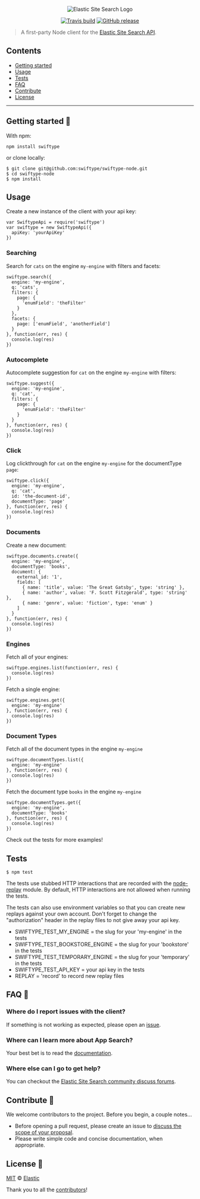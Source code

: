 <p align="center"><img src="https://github.com/swiftype/swiftype-node/blob/master/logo-app-search.png?raw=true" alt="Elastic Site Search Logo"></p>

<p align="center"><a href="https://travis-ci.org/swiftype/swiftype-node"><img src="https://travis-ci.org/swiftype/swiftype-node.svg?branch=master" alt="Travis build"></a>
<a href="https://github.com/swiftype/swiftype-node/releases"><img src="https://img.shields.io/github/release/swiftype/swiftype-node/all.svg?style=flat-square" alt="GitHub release" /></a></p>

> A first-party Node client for the [Elastic Site Search API](https://swiftype.com/documentation/site-search/overview).

## Contents

+ [Getting started](#getting-started-)
+ [Usage](#content)
+ [Tests](#tests)
+ [FAQ](#faq-)
+ [Contribute](#contribute-)
+ [License](#license-)

***

## Getting started 🐣


With npm:

    npm install swiftype

or clone locally:

    $ git clone git@github.com:swiftype/swiftype-node.git
    $ cd swiftype-node
    $ npm install

## Usage

Create a new instance of the client with your api key:

    var SwiftypeApi = require('swiftype')
    var swiftype = new SwiftypeApi({
      apiKey: 'yourApiKey'
    })

### Searching

Search for `cats` on the engine `my-engine` with filters and facets:

    swiftype.search({
      engine: 'my-engine',
      q: 'cats',
      filters: {
        page: {
          'enumField': 'theFilter'
        }
      },
      facets: {
        page: ['enumField', 'anotherField']
      }
    }, function(err, res) {
      console.log(res)
    })

### Autocomplete

Autocomplete suggestion for `cat` on the engine `my-engine` with filters:

    swiftype.suggest({
      engine: 'my-engine',
      q: 'cat',
      filters: {
        page: {
          'enumField': 'theFilter'
        }
      }
    }, function(err, res) {
      console.log(res)
    })

### Click

Log clickthrough for `cat` on the engine `my-engine` for the documentType `page`:

    swiftype.click({
      engine: 'my-engine',
      q: 'cat',
      id: 'the-document-id',
      documentType: 'page'
    }, function(err, res) {
      console.log(res)
    })

### Documents

Create a new document:

    swiftype.documents.create({
      engine: 'my-engine',
      documentType: 'books',
      document: {
        external_id: '1',
        fields: [
          { name: 'title', value: 'The Great Gatsby', type: 'string' },
          { name: 'author', value: 'F. Scott Fitzgerald', type: 'string' },
          { name: 'genre', value: 'fiction', type: 'enum' }
        ]
      }
    }, function(err, res) {
      console.log(res)
    })


### Engines

Fetch all of your engines:

    swiftype.engines.list(function(err, res) {
      console.log(res)
    })

Fetch a single engine:

    swiftype.engines.get({
      engine: 'my-engine'
    }, function(err, res) {
      console.log(res)
    })

### Document Types

Fetch all of the document types in the engine `my-engine`

    swiftype.documentTypes.list({
      engine: 'my-engine'
    }, function(err, res) {
      console.log(res)
    })

Fetch the document type `books` in the engine `my-engine`

    swiftype.documentTypes.get({
      engine: 'my-engine',
      documentType: 'books'
    }, function(err, res) {
      console.log(res)
    })

Check out the tests for more examples!

## Tests

    $ npm test

The tests use stubbed HTTP interactions that are recorded with the [node-replay](https://github.com/assaf/node-replay) module. By default, HTTP interactions are not allowed when running the tests.

The tests can also use environment variables so that you can create new replays against your own account. Don't forget to change the "authorization" header in the replay files to not give away your api key.

* SWIFTYPE_TEST_MY_ENGINE = the slug for your 'my-engine' in the tests
* SWIFTYPE_TEST_BOOKSTORE_ENGINE = the slug for your 'bookstore' in the tests
* SWIFTYPE_TEST_TEMPORARY_ENGINE = the slug for your 'temporary' in the tests
* SWIFTYPE_TEST_API_KEY = your api key in the tests
* REPLAY = 'record' to record new replay files

## FAQ 🔮

### Where do I report issues with the client?

If something is not working as expected, please open an [issue](https://github.com/swiftype/swiftype-node/issues/new).

### Where can I learn more about App Search?

Your best bet is to read the [documentation](https://swiftype.com/documentation/app-search).

### Where else can I go to get help?

You can checkout the [Elastic Site Search community discuss forums](https://discuss.elastic.co/c/site-search).

## Contribute 🚀

We welcome contributors to the project. Before you begin, a couple notes...

+ Before opening a pull request, please create an issue to [discuss the scope of your proposal](https://github.com/swiftype/swiftype-node/issues).
+ Please write simple code and concise documentation, when appropriate.

## License 📗

[MIT](https://github.com/swiftype/swiftype-node/blob/master/LICENSE) © [Elastic](https://github.com/elastic)

Thank you to all the [contributors](https://github.com/swiftype/swiftype-node/graphs/contributors)!
